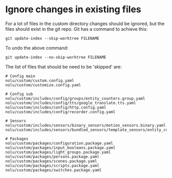 # Ignore changes in existing files

For a lot of files in the custom directory changes should be ignored, but the files should exist in the git repo. Git has a command to achieve this:

```
git update-index --skip-worktree FILENAME
```

To undo the above command:
```
git update-index --no-skip-worktree FILENAME
```

The list of files that should be need to be 'skipped' are:
```
# Config main
nolu/custom/custom.config.yaml
nolu/custom/customize.config.yaml

# Config sub
nolu/custom/includes/config/groups/entity_counters.group.yaml
nolu/custom/includes/config/tts/google_translate.tts.yaml
nolu/custom/includes/config/http.config.yaml
nolu/custom/includes/config/recorder.config.yaml

# Sensors
nolu/custom/includes/sensors/binary_sensors/motion_sensors.binary.yaml
nolu/custom/includes/sensors/bundled_sensors/template_sensors/entity_counters.sensor.yaml

# Packages
nolu/custom/packages/configuration.package.yaml
nolu/custom/packages/input_booleans.package.yaml
nolu/custom/packages/light_groups.package.yaml
nolu/custom/packages/persons.package.yaml
nolu/custom/packages/scenes.package.yaml
nolu/custom/packages/scripts.package.yaml
nolu/custom/packages/switches.package.yaml
```